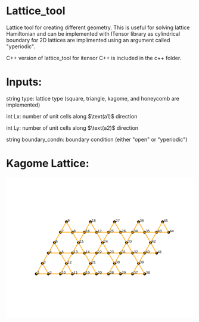 # Lattice_tool
Lattice tool for creating different geometry. 
This is useful for solving lattice Hamiltonian and can be implemented with ITensor library as cylindrical boundary for 2D lattices are implimented using an argument called "yperiodic".  

C++ version of lattice_tool for itensor C++ is included in the c++ folder.

# Inputs:

string type: lattice type (square, triangle, kagome, and honeycomb are implemented)

int $\text{Lx}$: number of unit cells along $\text(a1)$ direction

int $\text{Ly}$: number of unit cells along $\text(a2)$ direction

string boundary_condn: boundary condition (either "open" or "yperiodic")

# Kagome Lattice:
![ ](images/kagome_lattice.png)
